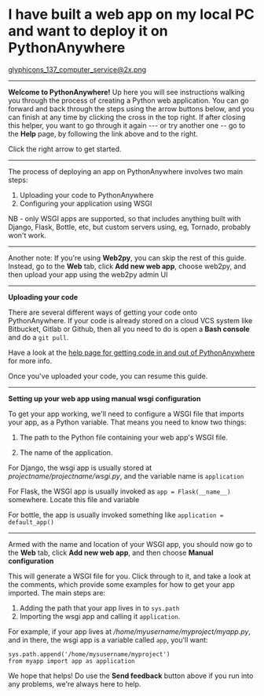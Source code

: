 I have built a web app on my local PC and want to deploy it on PythonAnywhere
=============================================================================

glyphicons_137_computer_service@2x.png

----

**Welcome to PythonAnywhere!**
Up here you will see instructions walking you through the process of creating a
Python web application. You can go forward and back through the steps using the
arrow buttons below, and you can finish at any time by clicking the cross in
the top right.  If after closing this helper, you want to go through it again
--- or try another one -- go to the **Help** page, by following
the link above and to the right.

Click the right arrow to get started.


----


The process of deploying an app on PythonAnywhere involves two main steps:

1. Uploading your code to PythonAnywhere
2. Configuring your application using WSGI

NB - only WSGI apps are supported, so that includes anything built with
Django, Flask, Bottle, etc, but custom servers using, eg, Tornado, probably
won't work.

----

Another note:  If you're using **Web2py**, you can skip the rest of this
guide.  Instead, go to the **Web** tab, click **Add new web app**, choose
web2py, and then upload your app using the web2py admin UI

----

**Uploading your code**

There are several different ways of getting your code onto PythonAnywhere.
If your code is already stored on a cloud VCS system like Bitbucket, Gitlab
or Github, then all you need to do is open a **Bash console** and do a
`git pull`.

Have a look at the 
[help page for getting code in and out of PythonAnywhere](https://www.pythonanywhere.com/wiki/FTP)
for more info.

Once you've uploaded your code, you can resume this guide.

----

**Setting up your web app using manual wsgi configuration**

To get your app working, we'll need to configure a WSGI file that imports your
app, as a Python variable.  That means you need to know two things:

1. The path to the Python file containing your web app's
  WSGI file.

2. The name of the application.

For Django, the wsgi app is usually stored at *projectname/projectname/wsgi.py*, and the variable name is `application`

For Flask, the WSGI app is usually invoked as `app = Flask(__name__)` somewhere.  Locate this file and variable

For bottle, the app is usually invoked something like `application = default_app()`

----

Armed with the name and location of your WSGI app, you should now go to the **Web** tab,
click **Add new web app**, and then choose **Manual configuration**

This will generate a WSGI file for you.  Click through to it, and take a look at the 
comments, which provide some examples for how to get your app imported.  The main
steps are:

1. Adding the path that your app lives in to `sys.path`
2. Importing the wsgi app and calling it `application`.

For example, if your app lives at */home/myusername/myproject/myapp.py*, and 
in there, the wsgi app is a variable called `app`, you'll want:

    sys.path.append('/home/mysusername/myproject')
    from myapp import app as application

We hope that helps!  Do use the **Send feedback** button above if you run into
any problems, we're always here to help.

